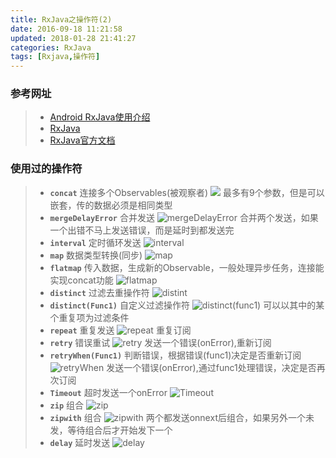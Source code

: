 ```yaml
---
title: RxJava之操作符(2)
date: 2016-09-18 11:21:58
updated: 2018-01-28 21:41:27categories: RxJava
tags: [Rxjava,操作符]
---
```


### 参考网址
>* [Android RxJava使用介绍](http://blog.csdn.net/Job_Hesc/article/category/2919759)
>* [RxJava](http://blog.csdn.net/u010163442/article/category/6270573)
>* [RxJava官方文档](http://reactivex.io/documentation/operators.html)

### 使用过的操作符
>* **`concat`** 连接多个Observables(被观察者)
>  ![](https://raw.githubusercontent.com/xuanfong1/xuanfong1.github.io/master/image/src_dir/concat.png)
>  最多有9个参数，但是可以嵌套，传的数据必须是相同类型
>* **`mergeDelayError`** 合并发送
>  ![mergeDelayError](http://ohdtoul5i.bkt.clouddn.com/MergeDelayError.png)
>  合并两个发送，如果一个出错不马上发送错误，而是延时到都发送完
>* **`interval`** 定时循环发送
>  ![interval](http://ohdtoul5i.bkt.clouddn.com/interval.png)
>* **`map`** 数据类型转换(同步)
>  ![map](http://ohdtoul5i.bkt.clouddn.com/map.png)
>* **`flatmap`** 传入数据，生成新的Observable，一般处理异步任务，连接能实现concat功能
>  ![flatmap](http://ohdtoul5i.bkt.clouddn.com/flatmap.png)
>* **`distinct`** 过滤去重操作符
>  ![distint](http://ohdtoul5i.bkt.clouddn.com/distinct.png)
>* **`distinct(Func1)`** 自定义过滤操作符
>  ![distinct(func1)](http://ohdtoul5i.bkt.clouddn.com/distintF1.png)
>  可以以其中的某个重复项为过滤条件
>* **`repeat`** 重复发送
>  ![repeat](http://ohdtoul5i.bkt.clouddn.com/repeat.png)
>  重复订阅
>* **`retry`** 错误重试
>  ![retry](http://ohdtoul5i.bkt.clouddn.com/retry.png)
>  发送一个错误(onError),重新订阅
>* **`retryWhen(Func1)`** 判断错误，根据错误(func1)决定是否重新订阅
>  ![retryWhen](http://ohdtoul5i.bkt.clouddn.com/retryWhen.png)
>  发送一个错误(onError),通过func1处理错误，决定是否再次订阅
>* **`Timeout`** 超时发送一个onError
>  ![Timeout](http://ohdtoul5i.bkt.clouddn.com/Timeout.png)
>* **`zip`** 组合
>  ![zip](http://ohdtoul5i.bkt.clouddn.com/zip.png)
>* **`zipwith`** 组合
>  ![zipwith](http://ohdtoul5i.bkt.clouddn.com/zipwith.png)
>  两个都发送onnext后组合，如果另外一个未发，等待组合后才开始发下一个
>* **`delay`**  延时发送
>  ![delay](http://ohdtoul5i.bkt.clouddn.com/delay.png)

